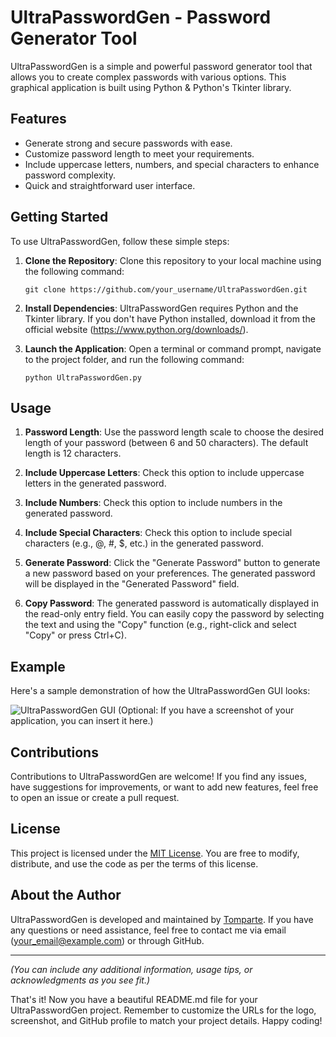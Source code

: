 # UltraPasswordGen - Password Generator Tool

UltraPasswordGen is a simple and powerful password generator tool that allows you to create complex passwords with various options. 
This graphical application is built using Python & Python's Tkinter library.

## Features

- Generate strong and secure passwords with ease.
- Customize password length to meet your requirements.
- Include uppercase letters, numbers, and special characters to enhance password complexity.
- Quick and straightforward user interface.

## Getting Started

To use UltraPasswordGen, follow these simple steps:

1. **Clone the Repository**:
   Clone this repository to your local machine using the following command:
   ```
   git clone https://github.com/your_username/UltraPasswordGen.git
   ```

2. **Install Dependencies**:
   UltraPasswordGen requires Python and the Tkinter library. If you don't have Python installed, download it from the official website (https://www.python.org/downloads/).

3. **Launch the Application**:
   Open a terminal or command prompt, navigate to the project folder, and run the following command:
   ```
   python UltraPasswordGen.py
   ```

## Usage

1. **Password Length**:
   Use the password length scale to choose the desired length of your password (between 6 and 50 characters). The default length is 12 characters.

2. **Include Uppercase Letters**:
   Check this option to include uppercase letters in the generated password.

3. **Include Numbers**:
   Check this option to include numbers in the generated password.

4. **Include Special Characters**:
   Check this option to include special characters (e.g., @, #, $, etc.) in the generated password.

5. **Generate Password**:
   Click the "Generate Password" button to generate a new password based on your preferences. The generated password will be displayed in the "Generated Password" field.

6. **Copy Password**:
   The generated password is automatically displayed in the read-only entry field. You can easily copy the password by selecting the text and using the "Copy" function (e.g., right-click and select "Copy" or press Ctrl+C).

## Example

Here's a sample demonstration of how the UltraPasswordGen GUI looks:

![UltraPasswordGen GUI](url_to_screenshot.png) (Optional: If you have a screenshot of your application, you can insert it here.)

## Contributions

Contributions to UltraPasswordGen are welcome! If you find any issues, have suggestions for improvements, or want to add new features, feel free to open an issue or create a pull request.

## License

This project is licensed under the [MIT License](LICENSE). You are free to modify, distribute, and use the code as per the terms of this license.

## About the Author

UltraPasswordGen is developed and maintained by [Tomparte](https://github.com/your_username). If you have any questions or need assistance, feel free to contact me via email (your_email@example.com) or through GitHub.

---
*(You can include any additional information, usage tips, or acknowledgments as you see fit.)*

That's it! Now you have a beautiful README.md file for your UltraPasswordGen project. Remember to customize the URLs for the logo, screenshot, and GitHub profile to match your project details. Happy coding!
